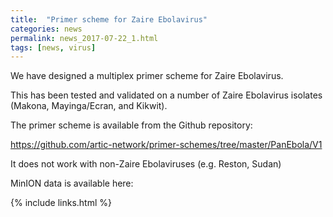 ```yaml
---
title:  "Primer scheme for Zaire Ebolavirus"
categories: news
permalink: news_2017-07-22_1.html
tags: [news, virus]
---
```


We have designed a multiplex primer scheme for Zaire Ebolavirus.

This has been tested and validated on a number of Zaire Ebolavirus isolates
(Makona, Mayinga/Ecran, and Kikwit).

The primer scheme is available from the Github repository:

https://github.com/artic-network/primer-schemes/tree/master/PanEbola/V1

It does not work with non-Zaire Ebolaviruses (e.g. Reston, Sudan)

MinION data is available here:




{% include links.html %}
